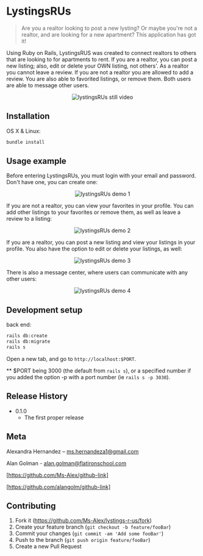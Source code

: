 # LystingsRUs
> Are you a realtor looking to post a new lysting? Or maybe you're not a realtor, and are looking for a new apartment? This application has got it!

Using Ruby on Rails, LystingsRUS was created to connect realtors to others that are looking to for apartments to rent. If you are a realtor, you can post a new listing; also, edit or delete your OWN listing, not others'. As a realtor you cannot leave a review. If you are not a realtor you are allowed to add a review. You are also able to favorited listings, or remove them. Both users are able to message other users.


<p align="center">
  <img src="https://media.giphy.com/media/1rtP3zy4UBNRTe2ePA/giphy.gif" alt="lystingsRUs still video">
</p>

## Installation

OS X & Linux:

```sh
bundle install
```

## Usage example

Before entering LystingsRUs, you must login with your email and password. Don't have one, you can create one:

<p align="center">
  <img src="https://media.giphy.com/media/9xrgdeGRsU8B4kUB7b/giphy.gif" alt="lystingsRUs demo 1">
</p>


If you are not a realtor, you can view your favorites in your profile. You can add other listings to your favorites or remove them, as well as leave a review to a listing:

<p align="center">
  <img src="https://media.giphy.com/media/9S1AIm0OZY2aMiOJeR/giphy.gif" alt="lystingsRUs demo 2">
</p>


If you are a realtor, you can post a new listing and view your listings in your profile. You also have the option to edit or delete your listings, as well:

<p align="center">
  <img src="https://media.giphy.com/media/1kTWTf7WGuMuFeObVW/giphy.gif" alt="lystingsRUs demo 3">
</p>


There is also a message center, where users can communicate with any other users:

<p align="center">
  <img src="https://media.giphy.com/media/8FY7cREL14HGMOpfng/giphy.gif" alt="lystingsRUs demo 4">
</p>



## Development setup

back end:
```sh
rails db:create
rails db:migrate
rails s
```
Open a new tab, and go to `http://localhost:$PORT`. 

** $PORT being 3000 (the default from `rails s`), or a specified number if you added the option -p with a port number (ie `rails s -p 3030`).

## Release History

* 0.1.0
    * The first proper release

## Meta

Alexandra Hernandez – ms.hernandeza1@gmail.com

Alan Golman - alan.golman@flatironschool.com

[https://github.com/Ms-Alex/github-link]

[https://github.com/alangolm/github-link]

## Contributing

1. Fork it (<https://github.com/Ms-Alex/lystings-r-us/fork>)
2. Create your feature branch (`git checkout -b feature/fooBar`)
3. Commit your changes (`git commit -am 'Add some fooBar'`)
4. Push to the branch (`git push origin feature/fooBar`)
5. Create a new Pull Request